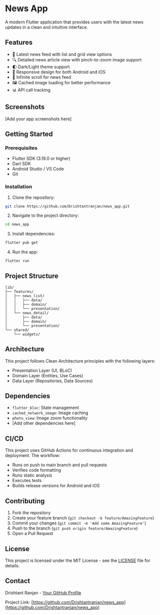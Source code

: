 # News App

A modern Flutter application that provides users with the latest news updates in a clean and intuitive interface.

## Features

- 📰 Latest news feed with list and grid view options
- 🔍 Detailed news article view with pinch-to-zoom image support
- 🌓 Dark/Light theme support
- 📱 Responsive design for both Android and iOS
- 🔄 Infinite scroll for news feed
- 🖼️ Cached image loading for better performance
- 📊 API call tracking

## Screenshots

[Add your app screenshots here]

## Getting Started

### Prerequisites

- Flutter SDK (3.19.0 or higher)
- Dart SDK
- Android Studio / VS Code
- Git

### Installation

1. Clone the repository:
```bash
git clone https://github.com/Drishtantranjan/news_app.git
```

2. Navigate to the project directory:
```bash
cd news_app
```

3. Install dependencies:
```bash
flutter pub get
```

4. Run the app:
```bash
flutter run
```

## Project Structure

```
lib/
├── features/
│   ├── news_list/
│   │   ├── data/
│   │   ├── domain/
│   │   └── presentation/
│   └── news_detail/
│       ├── data/
│       ├── domain/
│       └── presentation/
└── shared/
    └── widgets/
```

## Architecture

This project follows Clean Architecture principles with the following layers:
- Presentation Layer (UI, BLoC)
- Domain Layer (Entities, Use Cases)
- Data Layer (Repositories, Data Sources)

## Dependencies

- `flutter_bloc`: State management
- `cached_network_image`: Image caching
- `photo_view`: Image zoom functionality
- [Add other dependencies here]

## CI/CD

This project uses GitHub Actions for continuous integration and deployment. The workflow:
- Runs on push to main branch and pull requests
- Verifies code formatting
- Runs static analysis
- Executes tests
- Builds release versions for Android and iOS

## Contributing

1. Fork the repository
2. Create your feature branch (`git checkout -b feature/AmazingFeature`)
3. Commit your changes (`git commit -m 'Add some AmazingFeature'`)
4. Push to the branch (`git push origin feature/AmazingFeature`)
5. Open a Pull Request

## License

This project is licensed under the MIT License - see the [LICENSE](LICENSE) file for details.

## Contact

Drishtant Ranjan - [Your GitHub Profile](https://github.com/Drishtantranjan)

Project Link: [https://github.com/Drishtantranjan/news_app](https://github.com/Drishtantranjan/news_app)
